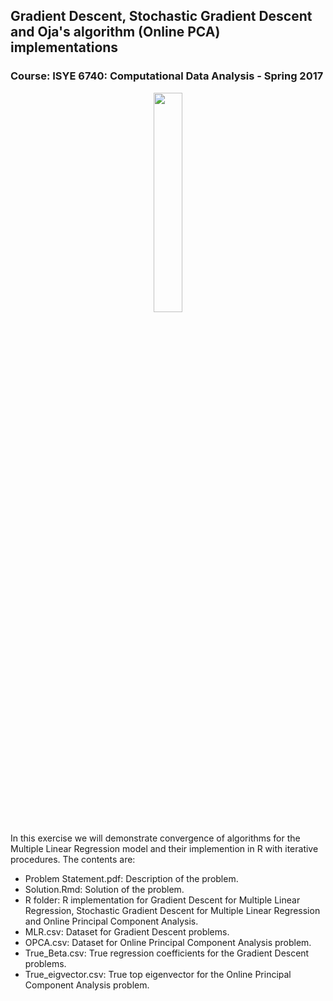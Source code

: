 ## Gradient Descent, Stochastic Gradient Descent and Oja's algorithm (Online PCA) implementations
### Course: ISYE 6740: Computational Data Analysis - Spring 2017

<p align="center">
  <img src="https://rawgithub.com/jrecasens/Georgia-Tech/master/Stochastic-Gradient-Descent/img/Grad.png" width= "30%" height= "30%">
</p>

In this exercise we will demonstrate convergence of algorithms for the Multiple Linear Regression model and their implemention in R with iterative procedures. The contents are:

- Problem Statement.pdf: Description of the problem.
- Solution.Rmd: Solution of the problem.
- R folder: R implementation for Gradient Descent for Multiple Linear Regression, Stochastic Gradient Descent for Multiple Linear Regression and Online Principal Component Analysis.
- MLR.csv: Dataset for Gradient Descent problems.
- OPCA.csv: Dataset for Online Principal Component Analysis problem.
- True_Beta.csv: True regression coefficients for the Gradient Descent problems.
- True_eigvector.csv: True top eigenvector for the Online Principal Component Analysis problem.

